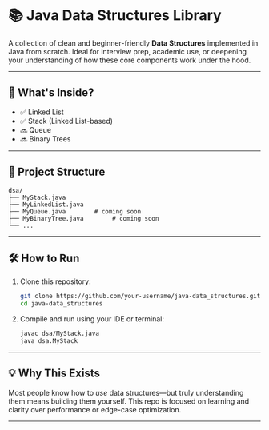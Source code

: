 # 📚 Java Data Structures Library

A collection of clean and beginner-friendly **Data Structures** implemented in Java from scratch. Ideal for interview prep, academic use, or deepening your understanding of how these core components work under the hood.

---

## 🚀 What's Inside?

- ✅ Linked List
- ✅ Stack (Linked List-based)
- 🔜 Queue
- 🔜 Binary Trees

---

## 📂 Project Structure

```
dsa/
├── MyStack.java
├── MyLinkedList.java
├── MyQueue.java        # coming soon
├── MyBinaryTree.java        # coming soon
└── ...
```

---

## 🛠️ How to Run

1. Clone this repository:
   ```bash
   git clone https://github.com/your-username/java-data_structures.git
   cd java-data_structures
   ```

2. Compile and run using your IDE or terminal:
   ```bash
   javac dsa/MyStack.java
   java dsa.MyStack
   ```

---

## 💡 Why This Exists

Most people know how to *use* data structures—but truly understanding them means building them yourself. This repo is focused on learning and clarity over performance or edge-case optimization.

---


